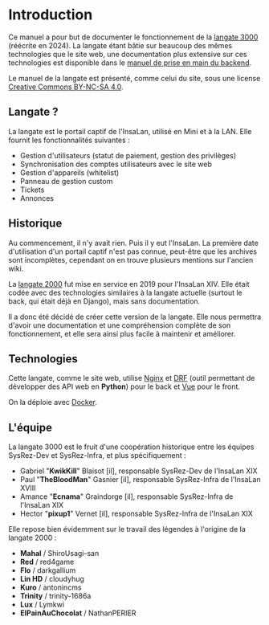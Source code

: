 # Introduction

Ce manuel a pour but de documenter le fonctionnement de la [langate 3000](https://github.com/InsaLan/langate3000) (réécrite en 2024). La langate étant bâtie sur beaucoup des mêmes technologies que le site web, une documentation plus extensive sur ces technologies est disponible dans le [manuel de prise en main du backend](https://docs.insalan.fr/backend/).

Le manuel de la langate est présenté, comme celui du site, sous une license [Creative Commons BY-NC-SA 4.0](https://creativecommons.org/licenses/by-nc-sa/4.0/).

## Langate ?

La langate est le portail captif de l'InsaLan, utilisé en Mini et à la LAN. Elle fournit les fonctionnalités suivantes :
- Gestion d'utilisateurs (statut de paiement, gestion des privilèges)
- Synchronisation des comptes utilisateurs avec le site web
- Gestion d'appareils (whitelist)
- Panneau de gestion custom
- Tickets
- Annonces

## Historique

Au commencement, il n'y avait rien. Puis il y eut l'InsaLan. La première date d'utilisation d'un portail captif n'est pas connue, peut-être que les archives sont incomplètes, cependant on en trouve plusieurs mentions sur l'ancien wiki.

La [langate 2000](https://github.com/InsaLan/langate2000) fut mise en service en 2019 pour l'InsaLan XIV. Elle était codée avec des technologies similaires à la langate actuelle (surtout le back, qui était déjà en Django), mais sans documentation.

Il a donc été décidé de créer cette version de la langate. Elle nous permettra d'avoir une documentation et une compréhension complète de son fonctionnement, et elle sera ainsi plus facile à maintenir et améliorer.

## Technologies

Cette langate, comme le site web, utilise [Nginx](nginx.com) et [DRF](django-rest-framework.org) (outil permettant de développer des API web en **Python**) pour le back et [Vue](https://fr.vuejs.org) pour le front.

On la déploie avec [Docker](docker.com).

## L'équipe

La langate 3000 est le fruit d'une coopération historique entre les équipes SysRez-Dev et SysRez-Infra, et plus spécifiquement :

- Gabriel "**KwikKill**" Blaisot [il], responsable SysRez-Dev de l'InsaLan XIX
- Paul "**TheBloodMan**" Gasnier [il], responsable SysRez-Infra de l'InsaLan XVIII
- Amance "**Ecnama**" Graindorge [il], responsable SysRez-Infra de l'InsaLan XIX
- Hector "**pixup1**" Vernet [il], responsable SysRez-Infra de l'InsaLan XIX

Elle repose bien évidemment sur le travail des légendes à l'origine de la langate 2000 :

- **Mahal** / ShiroUsagi-san
- **Red** / red4game
- **Flo** / darkgallium
- **Lin HD** / cloudyhug
- **Kuro** / antonincms
- **Trinity** / trinity-1686a
- **Lux** / Lymkwi
- **ElPainAuChocolat** / NathanPERIER